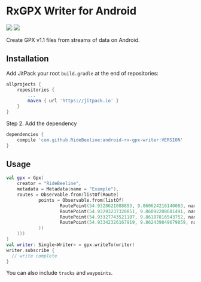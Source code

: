 # RxGPX Writer for Android

<a href="https://jitpack.io/#RideBeeline/android-rx-gpx-writer" title="Release"><img src="https://jitpack.io/v/RideBeeline/android-rx-gpx-writer.svg"></a>
<a href="https://travis-ci.org/RideBeeline/android-rx-gpx-writer"><img src="https://travis-ci.org/RideBeeline/android-rx-gpx-writer.svg?branch=master"></a>

Create GPX v1.1 files from streams of data on Android.

## Installation

Add JitPack your root `build.gradle` at the end of repositories:

```gradle
allprojects {
	repositories {
		...
		maven { url 'https://jitpack.io' }
	}
}
```

Step 2. Add the dependency

```gradle
dependencies {
	compile 'com.github.RideBeeline:android-rx-gpx-writer:VERSION'
}
```

## Usage

```kotlin
val gpx = Gpx(
    creator = "RideBeeline",
    metadata = Metadata(name = "Example"),
    routes = Observable.from(listOf(Route(
            points = Observable.from(listOf(
                    RoutePoint(54.9328621088893, 9.860624216140083, name = "Position 1", ele = 0.0),
                    RoutePoint(54.93293237320851, 9.86092208681491, name = "Position 2", ele = 0.0),
                    RoutePoint(54.93327743521187, 9.86187816543752, name = "Position 3", ele = 0.0),
                    RoutePoint(54.93342326167919, 9.862439849679859, name = "Position 4", ele = 0.0)
            ))
    )))
)
val writer: Single<Writer> = gpx.writeTo(writer)
writer.subscribe {
  // write complete
}
```

You can also include `tracks` and `waypoints`.
